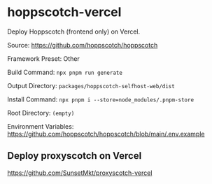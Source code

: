 # hoppscotch-vercel
Deploy Hoppscotch (frontend only) on Vercel.

Source: https://github.com/hoppscotch/hoppscotch

Framework Preset: Other

Build Command: `npx pnpm run generate`

Output Directory: `packages/hoppscotch-selfhost-web/dist`

Install Command: `npx pnpm i --store=node_modules/.pnpm-store`

Root Directory: `(empty)`

Environment Variables: https://github.com/hoppscotch/hoppscotch/blob/main/.env.example

## Deploy proxyscotch on Vercel
https://github.com/SunsetMkt/proxyscotch-vercel
